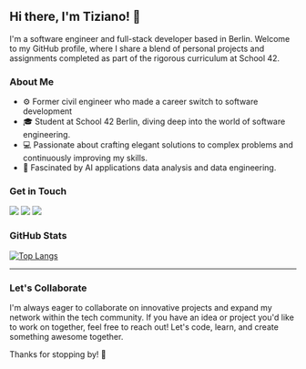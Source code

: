 ## Hi there, I'm Tiziano! 👋

I'm a software engineer and full-stack developer based in Berlin. Welcome to my GitHub profile, where I share a blend of personal projects and assignments completed as part of the rigorous curriculum at School 42.

### About Me
- ⚙️ Former civil engineer who made a career switch to software development
- 🎓 Student at School 42 Berlin, diving deep into the world of software engineering.
- 💻 Passionate about crafting elegant solutions to complex problems and continuously improving my skills.
- 🤖 Fascinated by AI applications data analysis and data engineering.

### Get in Touch
<a href="mailto:tiziano.iaco@gmail.com" target="_blank"><img src="https://img.shields.io/badge/Gmail-D14836?style=for-the-badge&logo=gmail&logoColor=white"></a> <a href="https://www.linkedin.com/in/tiziaco/" target="_blank"><img src="https://img.shields.io/badge/LinkedIn-0077B5?style=for-the-badge&logo=linkedin&logoColor=white"></a> <a href="https://www.developertiz.com" target="_blank"><img src="https://img.shields.io/badge/portfolio-0A0A0A?style=for-the-badge&logo=dev.to&logoColor=white"></a> 


### GitHub Stats

<div>

[![Top Langs](https://github-readme-stats.vercel.app/api/top-langs/?username=tiziaco&hide=css&layout=compact&theme=tokyonight&hide_title=false)](https://github.com/anuraghazra/github-readme-stats)

</div>

---

### Let's Collaborate
I'm always eager to collaborate on innovative projects and expand my network within the tech community. If you have an idea or project you'd like to work on together, feel free to reach out! Let's code, learn, and create something awesome together.

Thanks for stopping by! 🚀
